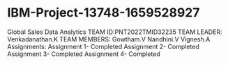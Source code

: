 # IBM-Project-13748-1659528927
Global Sales Data Analytics
TEAM ID:PNT2022TMID32235
TEAM LEADER:
     Venkadanathan.K
TEAM MEMBERS:
     Gowtham.V
     Nandhini.V
     Vignesh.A
Assignments:
  Assignment 1- Completed
  Assignment 2- Completed
  Assignment 3- Completed
  Assignment 4- Completed
   
   

